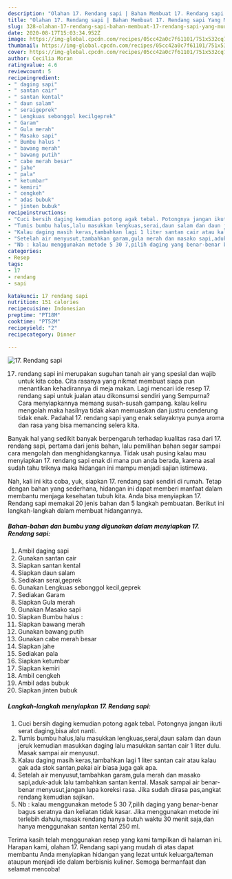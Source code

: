 ```yaml
---
description: "Olahan 17. Rendang sapi | Bahan Membuat 17. Rendang sapi Yang Mudah Dan Praktis"
title: "Olahan 17. Rendang sapi | Bahan Membuat 17. Rendang sapi Yang Mudah Dan Praktis"
slug: 328-olahan-17-rendang-sapi-bahan-membuat-17-rendang-sapi-yang-mudah-dan-praktis
date: 2020-08-17T15:03:34.952Z
image: https://img-global.cpcdn.com/recipes/05cc42a0c7f61101/751x532cq70/17-rendang-sapi-foto-resep-utama.jpg
thumbnail: https://img-global.cpcdn.com/recipes/05cc42a0c7f61101/751x532cq70/17-rendang-sapi-foto-resep-utama.jpg
cover: https://img-global.cpcdn.com/recipes/05cc42a0c7f61101/751x532cq70/17-rendang-sapi-foto-resep-utama.jpg
author: Cecilia Moran
ratingvalue: 4.6
reviewcount: 5
recipeingredient:
- " daging sapi"
- " santan cair"
- " santan kental"
- " daun salam"
- " seraigeprek"
- " Lengkuas sebonggol kecilgeprek"
- " Garam"
- " Gula merah"
- " Masako sapi"
- " Bumbu halus "
- " bawang merah"
- " bawang putih"
- " cabe merah besar"
- " jahe"
- " pala"
- " ketumbar"
- " kemiri"
- " cengkeh"
- " adas bubuk"
- " jinten bubuk"
recipeinstructions:
- "Cuci bersih daging kemudian potong agak tebal. Potongnya jangan ikuti serat daging,bisa alot nanti."
- "Tumis bumbu halus,lalu masukkan lengkuas,serai,daun salam dan daun jeruk kemudian masukkan daging lalu masukkan santan cair 1 liter dulu. Masak sampai air menyusut."
- "Kalau daging masih keras,tambahkan lagi 1 liter santan cair atau kalau gak ada stok santan,pakai air biasa juga gak apa."
- "Setelah air menyusut,tambahkan garam,gula merah dan masako sapi,aduk-aduk lalu tambahkan santan kental. Masak sampai air benar-benar menyusut,jangan lupa koreksi rasa. Jika sudah dirasa pas,angkat rendang kemudian sajikan."
- "Nb : kalau menggunakan metode 5 30 7,pilih daging yang benar-benar bagus seratnya dan keliatan tidak kasar. Jika menggunakan metode ini terlebih dahulu,masak rendang hanya butuh waktu 30 menit saja,dan hanya menggunakan santan kental 250 ml."
categories:
- Resep
tags:
- 17
- rendang
- sapi

katakunci: 17 rendang sapi 
nutrition: 151 calories
recipecuisine: Indonesian
preptime: "PT18M"
cooktime: "PT52M"
recipeyield: "2"
recipecategory: Dinner

---
```



![17. Rendang sapi](https://img-global.cpcdn.com/recipes/05cc42a0c7f61101/751x532cq70/17-rendang-sapi-foto-resep-utama.jpg)


17. rendang sapi ini merupakan suguhan tanah air yang spesial dan wajib untuk kita coba. Cita rasanya yang nikmat membuat siapa pun menantikan kehadirannya di meja makan.
Lagi mencari ide resep 17. rendang sapi untuk jualan atau dikonsumsi sendiri yang Sempurna? Cara menyiapkannya memang susah-susah gampang. kalau keliru mengolah maka hasilnya tidak akan memuaskan dan justru cenderung tidak enak. Padahal 17. rendang sapi yang enak selayaknya punya aroma dan rasa yang bisa memancing selera kita.



Banyak hal yang sedikit banyak berpengaruh terhadap kualitas rasa dari 17. rendang sapi, pertama dari jenis bahan, lalu pemilihan bahan segar sampai cara mengolah dan menghidangkannya. Tidak usah pusing kalau mau menyiapkan 17. rendang sapi enak di mana pun anda berada, karena asal sudah tahu triknya maka hidangan ini mampu menjadi sajian istimewa.


Nah, kali ini kita coba, yuk, siapkan 17. rendang sapi sendiri di rumah. Tetap dengan bahan yang sederhana, hidangan ini dapat memberi manfaat dalam membantu menjaga kesehatan tubuh kita. Anda bisa menyiapkan 17. Rendang sapi memakai 20 jenis bahan dan 5 langkah pembuatan. Berikut ini langkah-langkah dalam membuat hidangannya.

<!--inarticleads1-->

##### Bahan-bahan dan bumbu yang digunakan dalam menyiapkan 17. Rendang sapi:

1. Ambil  daging sapi
1. Gunakan  santan cair
1. Siapkan  santan kental
1. Siapkan  daun salam
1. Sediakan  serai,geprek
1. Gunakan  Lengkuas sebonggol kecil,geprek
1. Sediakan  Garam
1. Siapkan  Gula merah
1. Gunakan  Masako sapi
1. Siapkan  Bumbu halus :
1. Siapkan  bawang merah
1. Gunakan  bawang putih
1. Gunakan  cabe merah besar
1. Siapkan  jahe
1. Sediakan  pala
1. Siapkan  ketumbar
1. Siapkan  kemiri
1. Ambil  cengkeh
1. Ambil  adas bubuk
1. Siapkan  jinten bubuk




<!--inarticleads2-->

##### Langkah-langkah menyiapkan 17. Rendang sapi:

1. Cuci bersih daging kemudian potong agak tebal. Potongnya jangan ikuti serat daging,bisa alot nanti.
1. Tumis bumbu halus,lalu masukkan lengkuas,serai,daun salam dan daun jeruk kemudian masukkan daging lalu masukkan santan cair 1 liter dulu. Masak sampai air menyusut.
1. Kalau daging masih keras,tambahkan lagi 1 liter santan cair atau kalau gak ada stok santan,pakai air biasa juga gak apa.
1. Setelah air menyusut,tambahkan garam,gula merah dan masako sapi,aduk-aduk lalu tambahkan santan kental. Masak sampai air benar-benar menyusut,jangan lupa koreksi rasa. Jika sudah dirasa pas,angkat rendang kemudian sajikan.
1. Nb : kalau menggunakan metode 5 30 7,pilih daging yang benar-benar bagus seratnya dan keliatan tidak kasar. Jika menggunakan metode ini terlebih dahulu,masak rendang hanya butuh waktu 30 menit saja,dan hanya menggunakan santan kental 250 ml.




Terima kasih telah menggunakan resep yang kami tampilkan di halaman ini. Harapan kami, olahan 17. Rendang sapi yang mudah di atas dapat membantu Anda menyiapkan hidangan yang lezat untuk keluarga/teman ataupun menjadi ide dalam berbisnis kuliner. Semoga bermanfaat dan selamat mencoba!
